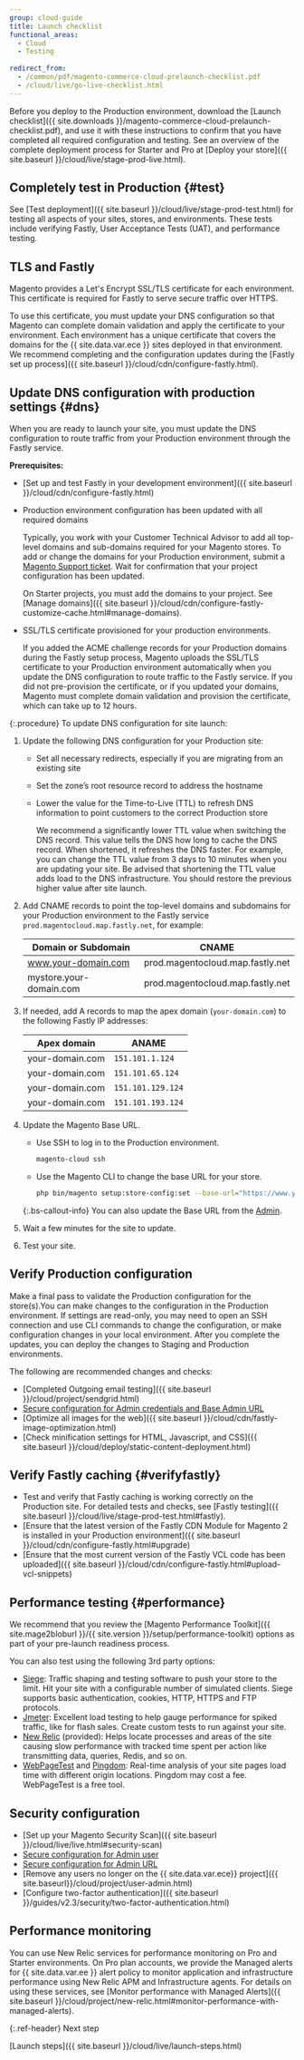 ```yaml
---
group: cloud-guide
title: Launch checklist
functional_areas:
  - Cloud
  - Testing
  
redirect_from:
  - /common/pdf/magento-commerce-cloud-prelaunch-checklist.pdf
  - /cloud/live/go-live-checklist.html
---
```


Before you deploy to the Production environment, download the [Launch checklist]({{ site.downloads }}/magento-commerce-cloud-prelaunch-checklist.pdf), and use it with these instructions to confirm that you have completed all required configuration and testing. See an overview of the complete deployment process for Starter and Pro at [Deploy your store]({{ site.baseurl }}/cloud/live/stage-prod-live.html).

## Completely test in Production {#test}

See [Test deployment]({{ site.baseurl }}/cloud/live/stage-prod-test.html) for testing all aspects of your sites, stores, and environments. These tests include verifying Fastly, User Acceptance Tests (UAT), and performance testing.

## TLS and Fastly

Magento provides a Let's Encrypt SSL/TLS certificate for each environment. This certificate is required for Fastly to serve secure traffic over HTTPS.

To use this certificate, you must update your DNS configuration so that Magento can complete domain validation and apply the certificate to your environment. Each environment has a unique certificate that covers the domains for the {{ site.data.var.ece }} sites deployed in that environment. We recommend completing and the configuration updates during the [Fastly set up process]({{ site.baseurl }}/cloud/cdn/configure-fastly.html).

## Update DNS configuration with production settings {#dns}

When you are ready to launch your site, you must update the DNS configuration to route traffic from your Production environment through the Fastly service.

**Prerequisites:**

-  [Set up and test Fastly in your development environment]({{ site.baseurl }}/cloud/cdn/configure-fastly.html)

-  Production environment configuration has been updated with all required domains

   Typically, you work with your Customer Technical Advisor to add all top-level domains and sub-domains required for your Magento stores. To add or change the domains for your Production environment, submit a [Magento Support ticket](https://support.magento.com/hc/en-us/articles/360019088251). Wait for confirmation that your project configuration has been updated.

   On Starter projects, you must add the domains to your project. See [Manage domains]({{ site.baseurl }}/cloud/cdn/configure-fastly-customize-cache.html#manage-domains).

-  SSL/TLS certificate provisioned for your production environments.

   If you added the ACME challenge records for your Production domains during the Fastly setup process, Magento uploads the SSL/TLS certificate to your Production environment automatically when you update the DNS configuration to route traffic to the Fastly service. If you did not pre-provision the certificate, or if you updated your domains, Magento must complete domain validation and provision the certificate, which can take up to 12 hours.

{:.procedure}
To update DNS configuration for site launch:

1. Update the following DNS configuration for your Production site:

   -  Set all necessary redirects, especially if you are migrating from an existing site
   -  Set the zone’s root resource record to address the hostname
   -  Lower the value for the Time-to-Live (TTL) to refresh DNS information to point customers to the correct Production store

      We recommend a significantly lower TTL value when switching the DNS record. This value tells the DNS how long to cache the DNS record. When shortened, it refreshes the DNS faster. For example, you can change the TTL value from 3 days to 10 minutes when you are updating your site. Be advised that shortening the TTL value adds load to the  DNS infrastructure. You should restore the previous higher value after site launch.

1. Add CNAME records to point the top-level domains and subdomains for your Production environment to the Fastly service `prod.magentocloud.map.fastly.net`, for example:

   | Domain or Subdomain  | CNAME
   |----------------------|------
   | www.your-domain.com  | prod.magentocloud.map.fastly.net
   | mystore.your-domain.com | prod.magentocloud.map.fastly.net

1. If needed, add A records to map the apex domain (`your-domain.com`) to the following Fastly IP addresses:

   | Apex domain     | ANAME
   |-----------------|--------
   | your-domain.com | `151.101.1.124`
   | your-domain.com | `151.101.65.124`
   | your-domain.com | `151.101.129.124`
   | your-domain.com | `151.101.193.124`

1. Update the Magento Base URL.

   -  Use SSH to log in to the Production environment.

      ```bash
      magento-cloud ssh
      ```

   -  Use the Magento CLI to change the base URL for your store.

      ```bash
      php bin/magento setup:store-config:set --base-url="https://www.your-domain.com/"
      ```

   {:.bs-callout-info}
   You can also update the Base URL from the [Admin](https://docs.magento.com/user-guide/stores/store-urls.html#configure-the-base-url).

1. Wait a few minutes for the site to update.

1. Test your site.

## Verify Production configuration

Make a final pass to validate the Production configuration for the store(s).You can make changes to the configuration  in the Production environment. If settings are read-only, you may need to open an SSH connection and use CLI commands to change the configuration, or make configuration changes in your local environment. After you complete the updates, you can deploy the changes to Staging and Production environments.

The following are recommended changes and checks:

-  [Completed Outgoing email testing]({{ site.baseurl }}/cloud/project/sendgrid.html)
-  [Secure configuration for Admin credentials and Base Admin URL](http://docs.magento.com/m2/ee/user_guide/stores/security-admin.html)
-  [Optimize all images for the web]({{ site.baseurl }}/cloud/cdn/fastly-image-optimization.html)
-  [Check minification settings for HTML, Javascript, and CSS]({{ site.baseurl }}/cloud/deploy/static-content-deployment.html)

## Verify Fastly caching {#verifyfastly}

-  Test and verify that Fastly caching is working correctly on the Production site. For detailed tests and checks, see [Fastly testing]({{ site.baseurl }}/cloud/live/stage-prod-test.html#fastly).
-  [Ensure that the latest version of the Fastly CDN Module for Magento 2 is installed in your Production environment]({{ site.baseurl }}/cloud/cdn/configure-fastly.html#upgrade)
-  [Ensure that the most current version of the Fastly VCL code has been uploaded]({{ site.baseurl }}/cloud/cdn/configure-fastly.html#upload-vcl-snippets)

## Performance testing {#performance}

We recommend that you review the [Magento Performance Toolkit]({{ site.mage2bloburl }}/{{ site.version }}/setup/performance-toolkit) options as part of your pre-launch readiness process.

You can also test using the following 3rd party options:

-  [Siege](https://www.joedog.org/siege-home/): Traffic shaping and testing software to push your store to the limit. Hit your site with a configurable number of simulated clients. Siege supports basic authentication, cookies, HTTP, HTTPS and FTP protocols.
-  [Jmeter](http://jmeter.apache.org/): Excellent load testing to help gauge performance for spiked traffic, like for flash sales. Create custom tests to run against your site.
-  [New Relic](https://support.newrelic.com/) (provided): Helps locate processes and areas of the site causing slow performance with tracked time spent per action like transmitting data, queries, Redis, and so on.
-  [WebPageTest](https://www.webpagetest.org/) and [Pingdom](https://www.pingdom.com/): Real-time analysis of your site pages load time with different origin locations. Pingdom may cost a fee. WebPageTest is a free tool.

## Security configuration

-  [Set up your Magento Security Scan]({{ site.baseurl }}/cloud/live/live.html#security-scan)
-  [Secure configuration for Admin user](http://docs.magento.com/m2/ee/user_guide/stores/security-admin.html)
-  [Secure configuration for Admin URL](https://docs.magento.com/m2/ee/user_guide/stores/store-urls-custom-admin.html)
-  [Remove any users no longer on the {{ site.data.var.ece}} project]({{ site.baseurl}}/cloud/project/user-admin.html)
-  [Configure two-factor authentication]({{ site.baseurl }}/guides/v2.3/security/two-factor-authentication.html)

## Performance monitoring

You can use New Relic services for performance monitoring on Pro and Starter environments. On Pro plan accounts, we provide the Managed alerts for {{ site.data.var.ee }} alert policy to monitor application and infrastructure performance using New Relic APM and Infrastructure agents. For details on using these services, see [Monitor performance with Managed Alerts]({{ site.baseurl }}/cloud/project/new-relic.html#monitor-performance-with-managed-alerts).

{:.ref-header}
Next step

[Launch steps]({{ site.baseurl }}/cloud/live/launch-steps.html)
